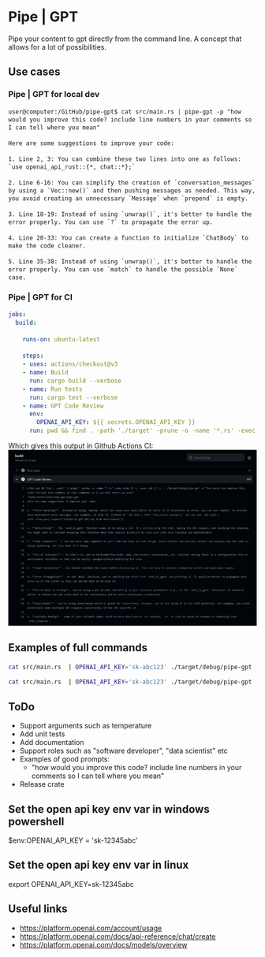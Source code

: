 # Pipe | GPT
Pipe your content to gpt directly from the command line. A concept that allows for a lot of possibilities.

## Use cases

### Pipe | GPT for local dev


```
user@computer:/GitHub/pipe-gpt$ cat src/main.rs | pipe-gpt -p "how would you improve this code? include line numbers in your comments so I can tell where you mean"

Here are some suggestions to improve your code:

1. Line 2, 3: You can combine these two lines into one as follows:
`use openai_api_rust::{*, chat::*};`

2. Line 6-16: You can simplify the creation of `conversation_messages` by using a `Vec::new()` and then pushing messages as needed. This way, you avoid creating an unnecessary `Message` when `prepend` is empty.

3. Line 18-19: Instead of using `unwrap()`, it's better to handle the error properly. You can use `?` to propagate the error up.

4. Line 20-33: You can create a function to initialize `ChatBody` to make the code cleaner.

5. Line 35-38: Instead of using `unwrap()`, it's better to handle the error properly. You can use `match` to handle the possible `None` case.
```

### Pipe | GPT for CI

```yaml
jobs:
  build:

    runs-on: ubuntu-latest

    steps:
    - uses: actions/checkout@v3
    - name: Build
      run: cargo build --verbose
    - name: Run tests
      run: cargo test --verbose
    - name: GPT Code Review
      env:
        OPENAI_API_KEY: ${{ secrets.OPENAI_API_KEY }}
      run: pwd && find . -path './target' -prune -o -name '*.rs' -exec echo {} \; -exec cat {} \; | ./target/debug/pipe-gpt -p "how would you improve this code? include line numbers in your comments so I can tell where you mean"
```

Which gives this output in Github Actions CI:
![Pipe GPT used in CI to give code review recomendations](./imgs/github-workflow-gpt-code-review.png)

## Examples of full commands
```sh
cat src/main.rs  | OPENAI_API_KEY='sk-abc123' ./target/debug/pipe-gpt -p "how would you improve this code? include line numbers in your comments so I can tell where you mean"
```
```sh
cat src/main.rs  | OPENAI_API_KEY='sk-abc123' ./target/debug/pipe-gpt -p "improve the code and only output the replacement code as I will pipe the output directly back into the source file, no explanations, just pure code" > src/main.rs
```

## ToDo
 - Support arguments such as temperature
 - Add unit tests
 - Add documentation
 - Support roles such as "software developer", "data scientist" etc
 - Examples of good prompts:
    - "how would you improve this code? include line numbers in your comments so I can tell where you mean"
 - Release crate

## Set the open api key env var in windows powershell
$env:OPENAI_API_KEY = 'sk-12345abc'

## Set the open api key env var in linux
export OPENAI_API_KEY=sk-12345abc

## Useful links
 - https://platform.openai.com/account/usage
 - https://platform.openai.com/docs/api-reference/chat/create
 - https://platform.openai.com/docs/models/overview

